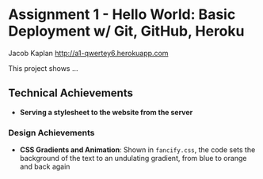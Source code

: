 Assignment 1 - Hello World: Basic Deployment w/ Git, GitHub, Heroku  
===

Jacob Kaplan
http://a1-qwertey6.herokuapp.com

This project shows ...

## Technical Achievements
- **Serving a stylesheet to the website from the server**

### Design Achievements
- **CSS Gradients and Animation**: Shown in `fancify.css`, the code sets the background of the text to an undulating gradient, from blue to orange and back again


